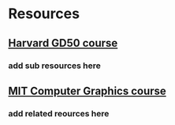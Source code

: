 # Resources




## [Harvard GD50 course](https://cs50.harvard.edu/games/2018/)
### add sub resources here


## [MIT Computer Graphics course](https://ocw.mit.edu/courses/6-837-computer-graphics-fall-2012/pages/calendar/)
### add related reources here
